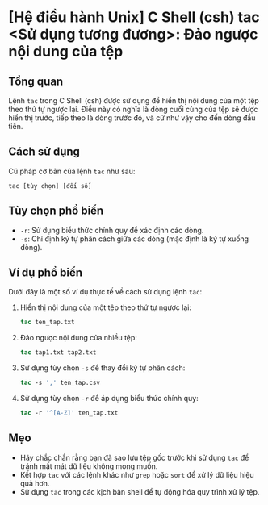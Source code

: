 # [Hệ điều hành Unix] C Shell (csh) tac <Sử dụng tương đương>: Đảo ngược nội dung của tệp

## Tổng quan
Lệnh `tac` trong C Shell (csh) được sử dụng để hiển thị nội dung của một tệp theo thứ tự ngược lại. Điều này có nghĩa là dòng cuối cùng của tệp sẽ được hiển thị trước, tiếp theo là dòng trước đó, và cứ như vậy cho đến dòng đầu tiên.

## Cách sử dụng
Cú pháp cơ bản của lệnh `tac` như sau:
```
tac [tùy chọn] [đối số]
```

## Tùy chọn phổ biến
- `-r`: Sử dụng biểu thức chính quy để xác định các dòng.
- `-s`: Chỉ định ký tự phân cách giữa các dòng (mặc định là ký tự xuống dòng).

## Ví dụ phổ biến
Dưới đây là một số ví dụ thực tế về cách sử dụng lệnh `tac`:

1. Hiển thị nội dung của một tệp theo thứ tự ngược lại:
   ```csh
   tac ten_tap.txt
   ```

2. Đảo ngược nội dung của nhiều tệp:
   ```csh
   tac tap1.txt tap2.txt
   ```

3. Sử dụng tùy chọn `-s` để thay đổi ký tự phân cách:
   ```csh
   tac -s ',' ten_tap.csv
   ```

4. Sử dụng tùy chọn `-r` để áp dụng biểu thức chính quy:
   ```csh
   tac -r '^[A-Z]' ten_tap.txt
   ```

## Mẹo
- Hãy chắc chắn rằng bạn đã sao lưu tệp gốc trước khi sử dụng `tac` để tránh mất mát dữ liệu không mong muốn.
- Kết hợp `tac` với các lệnh khác như `grep` hoặc `sort` để xử lý dữ liệu hiệu quả hơn.
- Sử dụng `tac` trong các kịch bản shell để tự động hóa quy trình xử lý tệp.